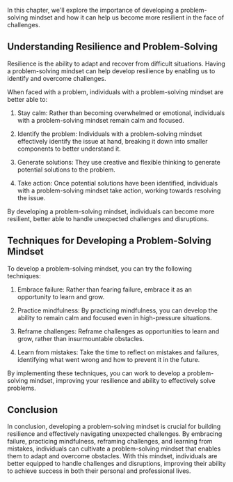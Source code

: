 
In this chapter, we'll explore the importance of developing a problem-solving mindset and how it can help us become more resilient in the face of challenges.

Understanding Resilience and Problem-Solving
--------------------------------------------

Resilience is the ability to adapt and recover from difficult situations. Having a problem-solving mindset can help develop resilience by enabling us to identify and overcome challenges.

When faced with a problem, individuals with a problem-solving mindset are better able to:

1. Stay calm: Rather than becoming overwhelmed or emotional, individuals with a problem-solving mindset remain calm and focused.

2. Identify the problem: Individuals with a problem-solving mindset effectively identify the issue at hand, breaking it down into smaller components to better understand it.

3. Generate solutions: They use creative and flexible thinking to generate potential solutions to the problem.

4. Take action: Once potential solutions have been identified, individuals with a problem-solving mindset take action, working towards resolving the issue.

By developing a problem-solving mindset, individuals can become more resilient, better able to handle unexpected challenges and disruptions.

Techniques for Developing a Problem-Solving Mindset
---------------------------------------------------

To develop a problem-solving mindset, you can try the following techniques:

1. Embrace failure: Rather than fearing failure, embrace it as an opportunity to learn and grow.

2. Practice mindfulness: By practicing mindfulness, you can develop the ability to remain calm and focused even in high-pressure situations.

3. Reframe challenges: Reframe challenges as opportunities to learn and grow, rather than insurmountable obstacles.

4. Learn from mistakes: Take the time to reflect on mistakes and failures, identifying what went wrong and how to prevent it in the future.

By implementing these techniques, you can work to develop a problem-solving mindset, improving your resilience and ability to effectively solve problems.

Conclusion
----------

In conclusion, developing a problem-solving mindset is crucial for building resilience and effectively navigating unexpected challenges. By embracing failure, practicing mindfulness, reframing challenges, and learning from mistakes, individuals can cultivate a problem-solving mindset that enables them to adapt and overcome obstacles. With this mindset, individuals are better equipped to handle challenges and disruptions, improving their ability to achieve success in both their personal and professional lives.
